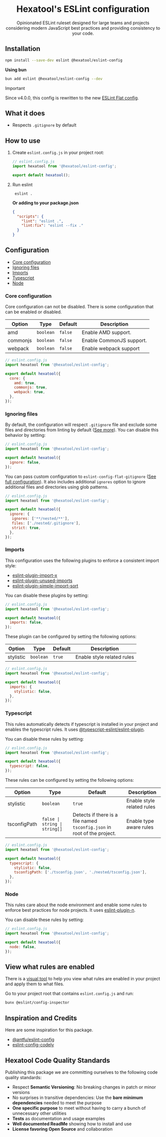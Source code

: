<h1 align="center">
  Hexatool's ESLint configuration
</h1>

<p align="center">
  Opinionated ESLint ruleset designed for large teams and projects considering modern JavaScript best practices and
  providing consistency to your code.
</p>

## Installation

```bash
npm install --save-dev eslint @hexatool/eslint-config
```

**Using bun**

```bash
bun add eslint @hexatool/eslint-config --dev
```

> [!IMPORTANT]
> Since v4.0.0, this config is rewritten to the
> new [ESLint Flat config](https://eslint.org/docs/latest/use/configure/configuration-files-new).

## What it does

- Respects `.gitignore` by default

## How to use

1. Create `eslint.config.js` in your project root:

    ```js
    // eslint.config.js
    import hexatool from '@hexatool/eslint-config';

    export default hexatool();
    ```

2. Run eslint

    ```shell
     eslint .
    ```

   **Or adding to your package.json**

    ```json
    {
      "scripts": {
        "lint": "eslint .",
        "lint:fix": "eslint --fix ."
      }
    }
    ```

## Configuration

- [Core configuration](#core-configuration)
- [Ignoring files](#ignoring-files)
- [Imports](#imports)
- [Typescript](#typescript)
- [Node](#node)

### Core configuration

Core configuration can not be disabled. There is some configuration that can be enabled or disabled.

| Option   | Type      | Default | Description              |
|----------|-----------|---------|--------------------------|
| amd      | `boolean` | `false` | Enable AMD support.      |
| commonjs | `boolean` | `false` | Enable CommonJS support. |
| webpack  | `boolean` | `false` | Enable webpack support   |

```js
// eslint.config.js
import hexatool from '@hexatool/eslint-config';

export default hexatool({
  core: {
    amd: true,
    commonjs: true,
    webpack: true,
  },
});
```

### Ignoring files

By default, the configuration will respect `.gitignore` file and exclude some files and directories from linting by 
default ([See more](./src/config/ignore/ignore.globs.ts)). You can disable this behavior by setting:

```js
// eslint.config.js
import hexatool from '@hexatool/eslint-config';

export default hexatool({
  ignore: false,
});
```

You can pass custom configuration to `eslint-config-flat-gitignore`
([See full configuration](https://github.com/antfu/eslint-config-flat-gitignore/blob/main/src/index.ts#L7)).
It also includes additional `ignores` option to ignore additional files and directories using glob patterns.

```js
// eslint.config.js
import hexatool from '@hexatool/eslint-config';

export default hexatool({
  ignore: {
   ignores: ['**/nested/**'],
   files: ['./nested/.gitignore'],
   strict: true,
  },
});
```

### Imports

This configuration uses the following plugins to enforce a consistent import style:

- [eslint-plugin-import-x](https://github.com/un-ts/eslint-plugin-import-x)
- [eslint-plugin-unused-imports](https://github.com/sweepline/eslint-plugin-unused-imports)
- [eslint-plugin-simple-import-sort](https://github.com/lydell/eslint-plugin-simple-import-sort)

You can disable these plugins by setting:

```js
// eslint.config.js
import hexatool from '@hexatool/eslint-config';

export default hexatool({
  imports: false,
});
```

These plugin can be configured by setting the following options:

| Option       | Type      | Default     | Description                     |
|--------------|-----------|-------------|---------------------------------|
| stylistic    | `boolean` | `true`      | Enable style related rules      |

```js
// eslint.config.js
import hexatool from '@hexatool/eslint-config';

export default hexatool({
  imports: {
    stylistic: false,
  },
});
```

### Typescript

This rules automatically detects if typescript is installed in your project and enables the typescript rules.
It uses [@typescript-eslint/eslint-plugin](https://github.com/typescript-eslint/typescript-eslint/tree/main).

You can disable these rules by setting:

```js
// eslint.config.js
import hexatool from '@hexatool/eslint-config';

export default hexatool({
  typescript: false,
});
```

These rules can be configured by setting the following options:

| Option       | Type                          | Default                                                                  | Description                |
|--------------|-------------------------------|--------------------------------------------------------------------------|----------------------------|
| stylistic    | `boolean`                     | `true`                                                                   | Enable style related rules |
| tsconfigPath | `false \| string \| string[]` | Detects if there is a file named `tsconfig.json` in root of the project. | Enable type aware rules    |

```js
// eslint.config.js
import hexatool from '@hexatool/eslint-config';

export default hexatool({
  typescript: {
    stylistic: false,
    tsconfigPath: ['./tsconfig.json', './nested/tsconfig.json'],
  },
});
```

### Node

This rules care about the node environment and enable some rules to enforce best practices for node projects.
It uses [eslint-plugin-n](https://github.com/eslint-community/eslint-plugin-n).

You can disable these rules by setting:

```js
// eslint.config.js
import hexatool from '@hexatool/eslint-config';

export default hexatool({
  node: false,
});
```

## View what rules are enabled

There is a [visual tool](https://github.com/eslint/config-inspector) to help you view what rules are enabled in your
project and apply them to what files.

Go to your project root that contains `eslint.config.js` and run:

```bash
bunx @eslint/config-inspector
```

## Inspiration and Credits

Here are some inspiration for this package.

- [@antfu/eslint-config](https://github.com/antfu/eslint-config)
- [eslint-config-codely](https://github.com/CodelyTV/eslint-config-codely)

## Hexatool Code Quality Standards

Publishing this package we are committing ourselves to the following code quality standards:

- Respect **Semantic Versioning**: No breaking changes in patch or minor versions
- No surprises in transitive dependencies: Use the **bare minimum dependencies** needed to meet the purpose
- **One specific purpose** to meet without having to carry a bunch of unnecessary other utilities
- **Tests** as documentation and usage examples
- **Well documented ReadMe** showing how to install and use
- **License favoring Open Source** and collaboration
